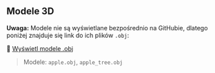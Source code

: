 
## Modele 3D

**Uwaga:** Modele nie są wyświetlane bezpośrednio na GitHubie, dlatego poniżej znajduje się link do ich plików `.obj`:

🔗 [Wyświetl modele .obj](https://github.com/juliialle/modele_grafika.git)

> Modele: `apple.obj`, `apple_tree.obj`  
